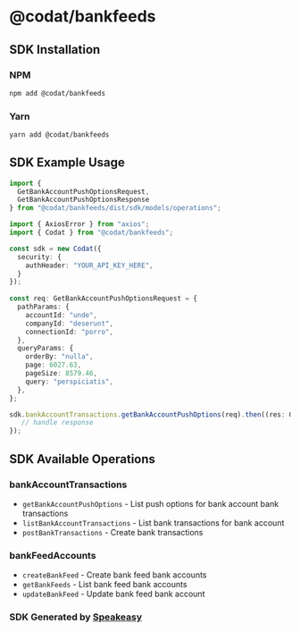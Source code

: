# @codat/bankfeeds

<!-- Start SDK Installation -->
## SDK Installation

### NPM

```bash
npm add @codat/bankfeeds
```

### Yarn

```bash
yarn add @codat/bankfeeds
```
<!-- End SDK Installation -->

## SDK Example Usage
<!-- Start SDK Example Usage -->
```typescript
import {
  GetBankAccountPushOptionsRequest,
  GetBankAccountPushOptionsResponse 
} from "@codat/bankfeeds/dist/sdk/models/operations";

import { AxiosError } from "axios";
import { Codat } from "@codat/bankfeeds";

const sdk = new Codat({
  security: {
    authHeader: "YOUR_API_KEY_HERE",
  }
});
    
const req: GetBankAccountPushOptionsRequest = {
  pathParams: {
    accountId: "unde",
    companyId: "deserunt",
    connectionId: "porro",
  },
  queryParams: {
    orderBy: "nulla",
    page: 6027.63,
    pageSize: 8579.46,
    query: "perspiciatis",
  },
};

sdk.bankAccountTransactions.getBankAccountPushOptions(req).then((res: GetBankAccountPushOptionsResponse | AxiosError) => {
   // handle response
});
```
<!-- End SDK Example Usage -->

<!-- Start SDK Available Operations -->
## SDK Available Operations


### bankAccountTransactions

* `getBankAccountPushOptions` - List push options for bank account bank transactions
* `listBankAccountTransactions` - List bank transactions for bank account
* `postBankTransactions` - Create bank transactions

### bankFeedAccounts

* `createBankFeed` - Create bank feed bank accounts
* `getBankFeeds` - List bank feed bank accounts
* `updateBankFeed` - Update bank feed bank account
<!-- End SDK Available Operations -->

### SDK Generated by [Speakeasy](https://docs.speakeasyapi.dev/docs/using-speakeasy/client-sdks)
